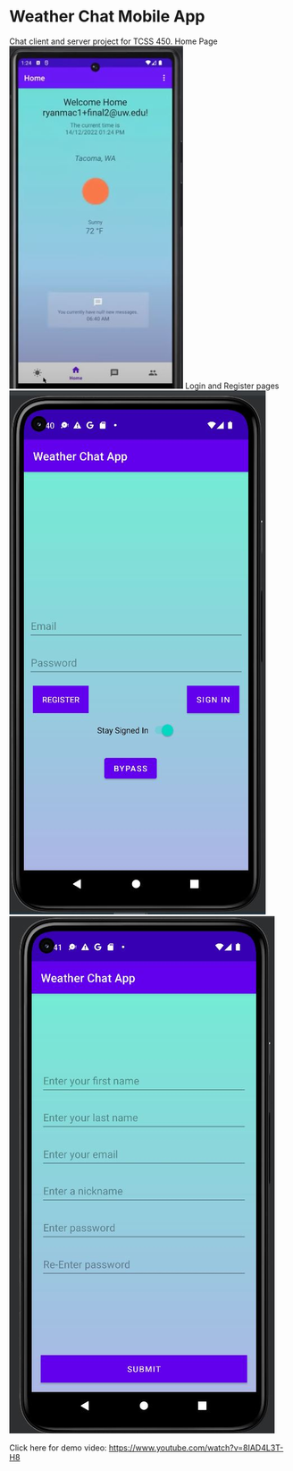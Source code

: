 # Weather Chat Mobile App
Chat client and server project for TCSS 450.
Home Page
![Home Page](ProjectPictures/HomePage.JPG)
Login and Register pages
![Home Page](ProjectPictures/Login.JPG) ![Home Page](ProjectPictures/Register.JPG) 


Click here for demo video: https://www.youtube.com/watch?v=8IAD4L3T-H8
